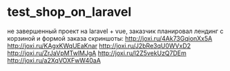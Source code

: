 # test_shop_on_laravel
не завершенный проект на laravel + vue, заказчик планировал лендинг с корзиной и формой заказа
скриншоты:
http://joxi.ru/4Ak73GqionXx5A
http://joxi.ru/KAgxKWqUEaKnar
http://joxi.ru/J2bRe3qU0WVxD2
http://joxi.ru/ZrJaVpMTwlMJgA
http://joxi.ru/l2Z5vekUzQ7DEm
http://joxi.ru/a2XqVOXFwW40aA
